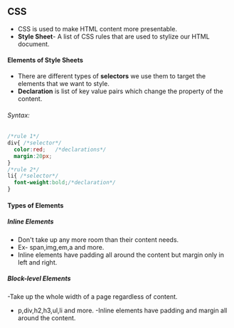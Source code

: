 ## CSS
- CSS is used to make HTML content more presentable.
- **Style Sheet**- A list of CSS rules that are used to stylize our HTML document.
 #### Elements of Style Sheets
- There are different types of **selectors** we use them to target the elements that we want to style.
- **Declaration** is list of key value pairs which change the property of the content.

###### Syntax:
```css
/*rule 1*/
div{ /*selector*/
  color:red;   /*declarations*/
  margin:20px;
}
/*rule 2*/
li{ /*selector*/
  font-weight:bold;/*declaration*/
}
```
#### Types of Elements
##### Inline Elements
- Don't take up any more room than their content needs.
- Ex- span,img,em,a and more.
- Inline elements have padding all around the content but margin only in left and right.

##### Block-level Elements
-Take up the whole width of a page regardless of content.
- p,div,h2,h3,ul,li and more. 
-Inline elements have padding and margin all around the content.
